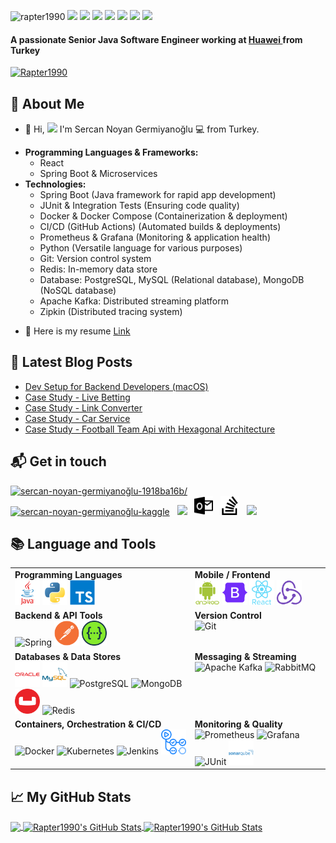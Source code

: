 <p align="left"> 
    <img src="https://komarev.com/ghpvc/?username=rapter1990" alt="rapter1990" /> 
    <img src="https://img.shields.io/github/followers/Rapter1990?style=social" />
    <img src="https://img.shields.io/github/stars/Rapter1990/Rapter1990?style=social" />
    <img src="https://img.shields.io/github/watchers/Rapter1990/Rapter1990?style=social" />
    <img src="https://img.shields.io/github/size/Rapter1990/Rapter1990/README.md" />
    <img src="https://img.shields.io/github/last-commit/Rapter1990/Rapter1990" />
    <img src="https://img.shields.io/github/contributors/Rapter1990/Rapter1990" />   
    <img src="https://badge.fury.io/gh/Rapter1990%2FRapter1990.svg" />  
    
</p>

<h4 align="left">A passionate Senior Java Software Engineer working at <a href="https://www.huawei.com/"> <b>Huawei</b> </a> from Turkey</h4>

<p align="left"> 
    <a href="https://github.com/ryo-ma/github-profile-trophy">
        <img src="https://github-profile-trophy.vercel.app/?username=Rapter1990&theme=onedark" alt="Rapter1990" />
    </a>
</p>

## 📖 About Me

- 🌝 Hi, <img src="https://github.com/TheDudeThatCode/TheDudeThatCode/blob/master/Assets/Hi.gif" width="30px"> I'm Sercan Noyan Germiyanoğlu 💻 from Turkey.

* **Programming Languages & Frameworks:**
    * React
    * Spring Boot & Microservices
* **Technologies:**
    * Spring Boot (Java framework for rapid app development)
    * JUnit & Integration Tests (Ensuring code quality)
    * Docker & Docker Compose (Containerization & deployment)
    * CI/CD (GitHub Actions) (Automated builds & deployments)
    * Prometheus & Grafana (Monitoring & application health)
    * Python (Versatile language for various purposes)
    * Git: Version control system
    * Redis: In-memory data store
    * Database: PostgreSQL, MySQL (Relational database), MongoDB (NoSQL database)
    * Apache Kafka: Distributed streaming platform
    * Zipkin (Distributed tracing system)

- 🔨 Here is my resume [Link](https://shorturl.at/BaoKs)  

## 📕 Latest Blog Posts

<!-- BLOG-POST-LIST:START -->
- [Dev Setup for Backend Developers (macOS)](https://github.com/Rapter1990/dev-setup-for-backend-developers)
- [Case Study - Live Betting](https://github.com/Rapter1990/livebetting)
- [Case Study - Link Converter](https://github.com/Rapter1990/linkconverter)
- [Case Study - Car Service](https://github.com/Rapter1990/carservice)
- [Case Study - Football Team Api with Hexagonal Architecture](https://github.com/Rapter1990/footballteamapi)
<!-- BLOG-POST-LIST:END -->


## 📬 Get in touch

<p align="left">
  <a href="https://www.linkedin.com/in/sercan-noyan-germiyano%C4%9Flu-1918ba16b/"><img src="https://cdn.jsdelivr.net/npm/simple-icons@3.0.1/icons/linkedin.svg" alt="sercan-noyan-germiyanoğlu-1918ba16b/" height="30" width="30"></a>&nbsp;&nbsp;
  <a href="https://www.kaggle.com/flagnoyan/"><img src="https://cdn.jsdelivr.net/npm/simple-icons@3.0.1/icons/kaggle.svg" alt="sercan-noyan-germiyanoğlu-kaggle" height="30" width="30"></a>&nbsp;&nbsp;
  <a href="mailto:sngermiyanoglu@gmail.com"><img height="30" src="https://cdn.jsdelivr.net/npm/simple-icons@3.4.0/icons/gmail.svg"></a>&nbsp;&nbsp;
  <a href="mailto:sngermiyanoglu@hotmail.com"><img height="30" src="https://github.com/Rapter1990/Rapter1990/blob/master/outlook.svg"></a>&nbsp;&nbsp;
  <a href="https://stackoverflow.com/users/5719229/sercan-noyan-germiyano%c4%9flu"><img height="30" src="https://github.com/Rapter1990/Rapter1990/blob/master/stackoverflow.svg"></a>&nbsp;&nbsp;
  <a href="https://medium.com/@sngermiyanoglu"><img height="30" src="https://cdn.jsdelivr.net/npm/simple-icons@3.0.1/icons/medium.svg"></a>&nbsp;&nbsp;
</p>



## 📚 Language and Tools
<table width="100%">
  <tr>
    <!-- 0x0: Programming Languages -->
    <td id="0x0" valign="top">
      <strong>Programming Languages</strong><br>
      <img src="https://github.com/devicons/devicon/blob/master/icons/java/java-original-wordmark.svg" alt="Java" width="40" height="40"/>
      <img src="https://github.com/devicons/devicon/blob/master/icons/python/python-original.svg" alt="Python" width="40" height="40"/>
      <img src="https://github.com/devicons/devicon/blob/master/icons/typescript/typescript-original.svg" alt="TypeScript" width="40" height="40"/>
    </td>
    <!-- 0x1: Mobile / Frontend -->
    <td id="0x1" valign="top">
      <strong>Mobile / Frontend</strong><br>
      <img src="https://github.com/devicons/devicon/blob/master/icons/android/android-plain-wordmark.svg" alt="Android" width="40" height="40"/>
      <img src="https://github.com/devicons/devicon/blob/master/icons/bootstrap/bootstrap-plain.svg" alt="Bootstrap" width="40" height="40"/>
      <img src="https://github.com/devicons/devicon/blob/master/icons/react/react-original-wordmark.svg" alt="React" width="40" height="40"/>
      <img src="https://raw.githubusercontent.com/devicons/devicon/master/icons/redux/redux-original.svg" alt="Redux" width="40" height="40"/>
    </td>
  </tr>
  <tr>
    <!-- 1x0: Backend & API Tools -->
    <td id="1x0" valign="top">
      <strong>Backend &amp; API Tools</strong><br>
      <img src="https://www.vectorlogo.zone/logos/springio/springio-icon.svg" alt="Spring" width="40" height="40"/>
      <img src="https://github.com/devicons/devicon/blob/v2.16.0/icons/postman/postman-original.svg" alt="Postman" width="40" height="40"/>
      <img src="https://github.com/devicons/devicon/blob/v2.16.0/icons/swagger/swagger-original.svg" alt="Swagger" width="40" height="40"/>
    </td>
    <!-- 1x1: Version Control -->
    <td id="1x1" valign="top">
      <strong>Version Control</strong><br>
      <img src="https://www.vectorlogo.zone/logos/git-scm/git-scm-icon.svg" alt="Git" width="40" height="40"/>
    </td>
  </tr>
  <tr>
    <!-- 2x0: Databases & Data Stores -->
    <td id="2x0" valign="top">
      <strong>Databases &amp; Data Stores</strong><br>
      <img src="https://github.com/devicons/devicon/blob/master/icons/oracle/oracle-original.svg" alt="Oracle" width="40" height="40"/>
      <img src="https://raw.githubusercontent.com/devicons/devicon/master/icons/mysql/mysql-original-wordmark.svg" alt="MySQL" width="40" height="40"/>
      <img src="https://cdn.jsdelivr.net/gh/devicons/devicon/icons/postgresql/postgresql-original.svg" alt="PostgreSQL" width="40" height="40"/>
      <img src="https://cdn.jsdelivr.net/gh/devicons/devicon/icons/mongodb/mongodb-original-wordmark.svg" alt="MongoDB" width="40" height="40"/>
      <img src="https://github.com/devicons/devicon/blob/v2.16.0/icons/couchbase/couchbase-original.svg" alt="Couchbase" width="40" height="40"/>
      <img src="https://cdn.jsdelivr.net/gh/devicons/devicon/icons/redis/redis-original.svg" alt="Redis" width="40" height="40"/>
    </td>
    <!-- 2x1: Messaging & Streaming -->
    <td id="2x1" valign="top">
      <strong>Messaging &amp; Streaming</strong><br>
      <img src="https://cdn.jsdelivr.net/gh/devicons/devicon/icons/apachekafka/apachekafka-original.svg" alt="Apache Kafka" width="40" height="40"/>
      <img src="https://www.vectorlogo.zone/logos/rabbitmq/rabbitmq-icon.svg" alt="RabbitMQ" width="40" height="40"/>
    </td>
  </tr>
  <tr>
    <!-- 3x0: Containers, Orchestration & CI/CD -->
    <td id="3x0" valign="top">
      <strong>Containers, Orchestration &amp; CI/CD</strong><br>
      <img src="https://cdn.jsdelivr.net/gh/devicons/devicon/icons/docker/docker-original.svg" alt="Docker" width="40" height="40"/>
      <img src="https://cdn.jsdelivr.net/gh/devicons/devicon/icons/kubernetes/kubernetes-plain.svg" alt="Kubernetes" width="40" height="40"/>
      <img src="https://cdn.jsdelivr.net/gh/devicons/devicon/icons/jenkins/jenkins-original.svg" alt="Jenkins" width="40" height="40"/>
      <img src="https://github.com/devicons/devicon/blob/v2.16.0/icons/githubactions/githubactions-original.svg" alt="GitHub Actions" width="40" height="40"/>
    </td>
    <!-- 3x1: Monitoring & Quality -->
    <td id="3x1" valign="top">
      <strong>Monitoring &amp; Quality</strong><br>
      <img src="https://cdn.jsdelivr.net/gh/devicons/devicon/icons/prometheus/prometheus-original.svg" alt="Prometheus" width="40" height="40"/>
      <img src="https://cdn.jsdelivr.net/gh/devicons/devicon/icons/grafana/grafana-original.svg" alt="Grafana" width="40" height="40"/>
      <img src="https://cdn.jsdelivr.net/gh/devicons/devicon/icons/junit/junit-original.svg" alt="JUnit" width="40" height="40"/>
      <img src="https://github.com/devicons/devicon/blob/v2.16.0/icons/sonarqube/sonarqube-plain-wordmark.svg" alt="SonarQube" width="40" height="40"/>
    </td>
  </tr>
</table>



## &#x1f4c8; My GitHub Stats

<a href="https://github.com/Rapter1990">
  <img align="center" src="https://github-readme-stats.vercel.app/api/top-langs/?username=Rapter1990&title_color=ffffff&text_color=c9cacc&icon_color=2bbc8a&bg_color=1d1f21" />
</a>

<a href="https://github.com/Rapter1990">
  <img align="center" src="https://github-readme-stats.vercel.app/api?username=Rapter1990&show_icons=true&line_height=27&count_private=true&title_color=ffffff&text_color=c9cacc&icon_color=2bbc8a&bg_color=1d1f21" alt="Rapter1990's GitHub Stats" />
</a>


<a href="https://github.com/Rapter1990">
  <img align="center" src="https://streak-stats.demolab.com?user=Rapter1990&theme=dark" alt="Rapter1990's GitHub Stats" />
</a>
